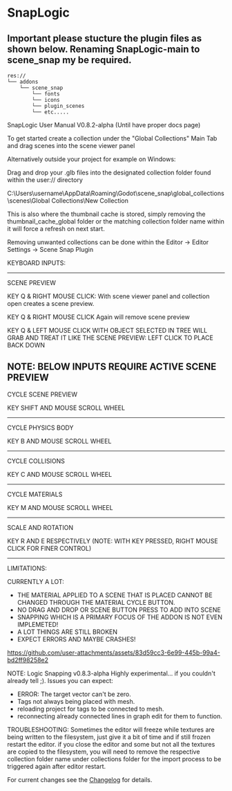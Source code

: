 # SnapLogic

## Important please stucture the plugin files as shown below. Renaming SnapLogic-main to scene_snap my be required.
```
res://
└── addons
    └── scene_snap
        └── fonts
        └── icons
        └── plugin_scenes
        └── etc.....
```

SnapLogic User Manual V0.8.2-alpha (Until have proper docs page) 

To get started create a collection under the "Global Collections" Main Tab and drag scenes into the scene viewer panel


Alternatively outside your project for example on Windows:

Drag and drop your .glb files into the designated collection folder found within the user:// directory

C:\Users\username\AppData\Roaming\Godot\scene_snap\global_collections\scenes\Global Collections\New Collection  

This is also where the thumbnail cache is stored, simply removing the thumbnail_cache_global folder or the matching collection folder name within it will force a refresh on next start.

Removing unwanted collections can be done within the Editor -> Editor Settings -> Scene Snap Plugin


KEYBOARD INPUTS:

--------------------------
SCENE PREVIEW

KEY Q & RIGHT MOUSE CLICK:
With scene viewer panel and collection open creates a scene preview.

KEY Q & RIGHT MOUSE CLICK Again will remove scene preview



KEY Q & LEFT MOUSE CLICK WITH OBJECT SELECTED IN TREE WILL GRAB AND TREAT IT LIKE THE SCENE PREVIEW:
LEFT CLICK TO PLACE BACK DOWN


NOTE: BELOW INPUTS REQUIRE ACTIVE SCENE PREVIEW
--------------------------
CYCLE SCENE PREVIEW

KEY SHIFT AND MOUSE SCROLL WHEEL


--------------------------
CYCLE PHYSICS BODY

KEY B AND MOUSE SCROLL WHEEL


--------------------------
CYCLE COLLISIONS

KEY C AND MOUSE SCROLL WHEEL

--------------------------
CYCLE MATERIALS

KEY M AND MOUSE SCROLL WHEEL


--------------------------
SCALE AND ROTATION

KEY R AND E RESPECTIVELY (NOTE: WITH KEY PRESSED, RIGHT MOUSE CLICK FOR FINER CONTROL)



------------------------------------------------------------------------------
LIMITATIONS:

CURRENTLY A LOT:
- THE MATERIAL APPLIED TO A SCENE THAT IS PLACED CANNOT BE CHANGED THROUGH THE MATERIAL CYCLE BUTTON.
- NO DRAG AND DROP OR SCENE BUTTON PRESS TO ADD INTO SCENE
- SNAPPING WHICH IS A PRIMARY FOCUS OF THE ADDON IS NOT EVEN IMPLEMETED!
- A LOT THINGS ARE STILL BROKEN
- EXPECT ERRORS AND MAYBE CRASHES!




https://github.com/user-attachments/assets/83d59cc3-6e99-445b-99a4-bd2ff98258e2



NOTE: Logic Snapping v0.8.3-alpha Highly experimental... if you couldn't already tell ;). Issues you can expect:
- ERROR: The target vector can't be zero.
- Tags not always being placed with mesh.
- reloading project for tags to be connected to mesh.
- reconnecting already connected lines in graph edit for them to function.


TROUBLESHOOTING:
Sometimes the editor will freeze while textures are being written to the filesystem, just give it a bit of time and if still frozen restart the editor.
if you close the editor and some but not all the textures are copied to the filesystem, you will need to remove the respective collection folder name under collections folder for the import process to be triggered again after editor restart.

For current changes see the [Changelog](./CHANGELOG.md) for details.
